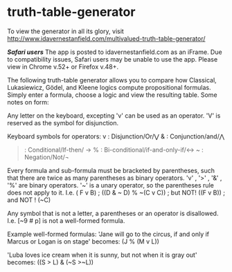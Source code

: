 # truth-table-generator

To view the generator in all its glory, visit http://www.idavernestanfield.com/multivalued-truth-table-generator/

***Safari users*** The app is posted to idavernestanfield.com as an iFrame. Due to compatibility issues, Safari users may be unable to use the app. Please view in Chrome v.52+ or Firefox v.48+.

The following truth-table generator allows you to compare how Classical, Lukasiewicz, Gödel, and Kleene logics compute propositional formulas. Simply enter a formula, choose a logic and view the resulting table. Some notes on form: 

Any letter on the keyboard, excepting 'v' can be used as an operator. 'V' is reserved as the symbol for disjunction. 

Keyboard symbols for operators:
v  :  Disjunction/Or/⋁                   &  :  Conjunction/and/⋀
>  :  Conditional/If-then/ →         %  :  Bi-conditional/if-and-only-if/↔
~  :  Negation/Not/¬

Every formula and sub-formula must be bracketed by parentheses, such that there are twice as many parentheses as binary operators.  'v' , '>' , '&' , '%' are binary operators. '~' is a unary operator, so the parentheses rule does not apply to it. I.e. ( F v B)  ;  ((D & ~ D) % ~(C v C))  ; but NOT! ((F v B)) ; and NOT ! (~C)

Any symbol that is not a letter, a parentheses or an operator is disallowed. I.e. [~9 # p] is not a well-formed formula.

Example well-formed formulas:
'Jane will go to the circus, if and only if Marcus or Logan is on stage' becomes:
(J % (M v L))

'Luba loves ice cream when it is sunny, but not when it is gray out' becomes: 
((S > L) & (~S >~L))
